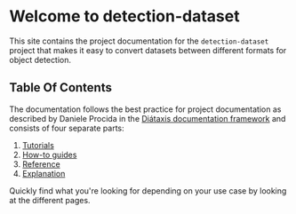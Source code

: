 # Welcome to detection-dataset

This site contains the project documentation for the
`detection-dataset` project that makes it easy to convert
datasets between different formats for object detection.

## Table Of Contents

The documentation follows the best practice for
project documentation as described by Daniele Procida
in the [Diátaxis documentation framework](https://diataxis.fr/)
and consists of four separate parts:

1. [Tutorials](tutorials.md)
2. [How-to guides](how-to-guides.md)
3. [Reference](./reference/index.md)
4. [Explanation](explanation.md)

Quickly find what you're looking for depending on
your use case by looking at the different pages.
